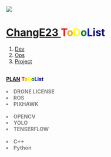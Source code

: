 <!DOCTYPE html>
<html>
<head>
	<img src="https://capsule-render.vercel.app/api?type=wave&color=auto&height=300&section=header&text=ChangE23%20info&fontSize=90" />


<body>
  <h1><a href="https://github.com/ChangE23"> ChangE23 </a><span style="color:red">T<span style="color:orange">o<span style="color:yellow">D<span 
	style="color:green">o<span style="color:blue">L<span style="color:navy">i<span style="color:puple">st<span style="color:gray"></h1>
  <div id="grid">
    <ol>
      <li><a href="https://change23.github.io/my_blog/">Dev</a></li>
      <li><a href="http://hanjari.cf">Ops</a></li>
      <li><a href="https://github.com/ChangE23">Project</a></li>
    </ol>
	
	
<br>	
<hl><strong><a href="https://github.com/ChangE23">PLAN</a> <span style="color:red">T<span style="color:orange">o<span style="color:yellow">D<span style="color:green">o<span style="color:blue">L<span style="color:navy">i<span style="color:puple">st<span style="color:gray">
	<br>
<br>
<li>   DRONE LICENSE </li>
<li>   ROS </li>
<li>   PIXHAWK </li>

<br>
<li>  OPENCV </li>
<li>  YOLO </li>
<li>  TENSERFLOW </li>

<br>
<li>  C++</li>
<li>  Python</li>
<br>

<br>
